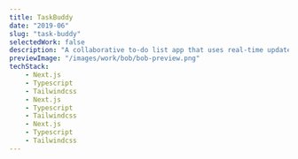 ```yaml
---
title: TaskBuddy
date: "2019-06"
slug: "task-buddy"
selectedWork: false
description: "A collaborative to-do list app that uses real-time updates and machine learning to predict task completion times."
previewImage: "/images/work/bob/bob-preview.png"
techStack: 
    - Next.js
    - Typescript 
    - Tailwindcss
    - Next.js
    - Typescript 
    - Tailwindcss
    - Next.js
    - Typescript 
    - Tailwindcss
---
```

